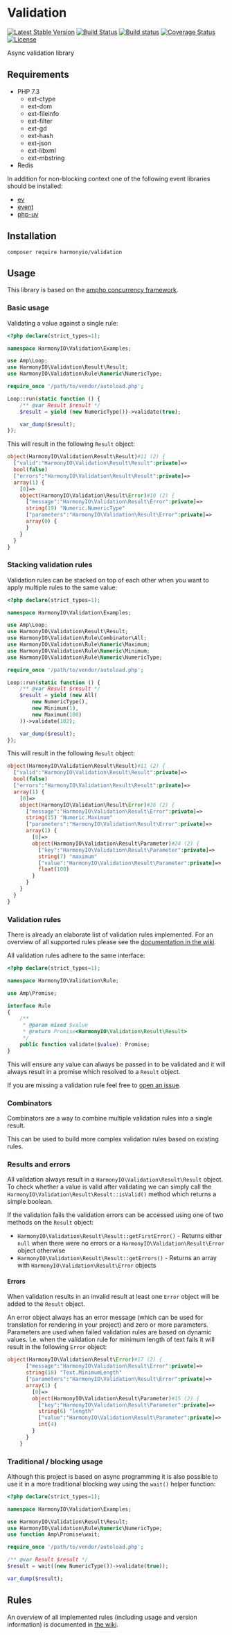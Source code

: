 # Validation

[![Latest Stable Version](https://poser.pugx.org/harmonyio/validation/v/stable)](https://packagist.org/packages/harmonyio/validation)
[![Build Status](https://travis-ci.org/HarmonyIO/Validation.svg?branch=master)](https://travis-ci.org/HarmonyIO/Validation)
[![Build status](https://ci.appveyor.com/api/projects/status/h5bx81bvncatlium/branch/master?svg=true)](https://ci.appveyor.com/project/PeeHaa/validation/branch/master)
[![Coverage Status](https://coveralls.io/repos/github/HarmonyIO/Validation/badge.svg?branch=master)](https://coveralls.io/github/HarmonyIO/Validation?branch=master)
[![License](https://poser.pugx.org/harmonyio/validation/license)](https://packagist.org/packages/harmonyio/validation)

Async validation library

## Requirements

- PHP 7.3
  - ext-ctype
  - ext-dom
  - ext-fileinfo
  - ext-filter
  - ext-gd
  - ext-hash
  - ext-json
  - ext-libxml
  - ext-mbstring
- Redis

In addition for non-blocking context one of the following event libraries should be installed:

- [ev](https://pecl.php.net/package/ev)
- [event](https://pecl.php.net/package/event)
- [php-uv](https://github.com/bwoebi/php-uv)

## Installation

```
composer require harmonyio/validation
```

## Usage

This library is based on the [amphp concurrency framework](https://amphp.org/).

### Basic usage

Validating a value against a single rule:

```php
<?php declare(strict_types=1);

namespace HarmonyIO\Validation\Examples;

use Amp\Loop;
use HarmonyIO\Validation\Result\Result;
use HarmonyIO\Validation\Rule\Numeric\NumericType;

require_once '/path/to/vendor/autoload.php';

Loop::run(static function () {
    /** @var Result $result */
    $result = yield (new NumericType())->validate(true);

    var_dump($result);
});
```

This will result in the following `Result` object:

```php
object(HarmonyIO\Validation\Result\Result)#11 (2) {
  ["valid":"HarmonyIO\Validation\Result\Result":private]=>
  bool(false)
  ["errors":"HarmonyIO\Validation\Result\Result":private]=>
  array(1) {
    [0]=>
    object(HarmonyIO\Validation\Result\Error)#10 (2) {
      ["message":"HarmonyIO\Validation\Result\Error":private]=>
      string(19) "Numeric.NumericType"
      ["parameters":"HarmonyIO\Validation\Result\Error":private]=>
      array(0) {
      }
    }
  }
}
```

### Stacking validation rules

Validation rules can be stacked on top of each other when you want to apply multiple rules to the same value:

```php
<?php declare(strict_types=1);

namespace HarmonyIO\Validation\Examples;

use Amp\Loop;
use HarmonyIO\Validation\Result\Result;
use HarmonyIO\Validation\Rule\Combinator\All;
use HarmonyIO\Validation\Rule\Numeric\Maximum;
use HarmonyIO\Validation\Rule\Numeric\Minimum;
use HarmonyIO\Validation\Rule\Numeric\NumericType;

require_once '/path/to/vendor/autoload.php';

Loop::run(static function () {
    /** @var Result $result */
    $result = yield (new All(
        new NumericType(),
        new Minimum(1),
        new Maximum(100)
    ))->validate(102);

    var_dump($result);
});
```

This will result in the following `Result` object:

```php
object(HarmonyIO\Validation\Result\Result)#11 (2) {
  ["valid":"HarmonyIO\Validation\Result\Result":private]=>
  bool(false)
  ["errors":"HarmonyIO\Validation\Result\Result":private]=>
  array(1) {
    [0]=>
    object(HarmonyIO\Validation\Result\Error)#26 (2) {
      ["message":"HarmonyIO\Validation\Result\Error":private]=>
      string(15) "Numeric.Maximum"
      ["parameters":"HarmonyIO\Validation\Result\Error":private]=>
      array(1) {
        [0]=>
        object(HarmonyIO\Validation\Result\Parameter)#24 (2) {
          ["key":"HarmonyIO\Validation\Result\Parameter":private]=>
          string(7) "maximum"
          ["value":"HarmonyIO\Validation\Result\Parameter":private]=>
          float(100)
        }
      }
    }
  }
}
```

### Validation rules

There is already an elaborate list of validation rules implemented. For an overview of all supported rules please see the [documentation in the wiki](wikilink).

All validation rules adhere to the same interface:

```php
<?php declare(strict_types=1);

namespace HarmonyIO\Validation\Rule;

use Amp\Promise;

interface Rule
{
    /**
     * @param mixed $value
     * @return Promise<HarmonyIO\Validation\Result\Result>
     */
    public function validate($value): Promise;
}
```

This will ensure any value can always be passed in to be validated and it will always result in a promise which resolved to a `Result` object.

If you are missing a validation rule feel free to [open an issue](https://github.com/HarmonyIO/Validation/issues/new?labels=new%20rule).

### Combinators

Combinators are a way to combine multiple validation rules into a single result.

This can be used to build more complex validation rules based on existing rules.

### Results and errors

All validation always result in a `HarmonyIO\Validation\Result\Result` object.  
To check whether a value is valid after validating we can simply call the `HarmonyIO\Validation\Result\Result::isValid()` method which returns a simple boolean.

If the validation fails the validation errors can be accessed using one of two methods on the `Result` object:

- `HarmonyIO\Validation\Result\Result::getFirstError()` - Returns either `null` when there were no errors or a `HarmonyIO\Validation\Result\Error` object otherwise
- `HarmonyIO\Validation\Result\Result::getErrors()` - Returns an array with `HarmonyIO\Validation\Result\Error` objects

#### Errors

When validation results in an invalid result at least one `Error` object will be added to the `Result` object.

An error object always has an error message (which can be used for translation for rendering in your project) and zero or more parameters.  
Parameters are used when failed validation rules are based on dynamic values. I.e. when the validation rule for minimum length of text fails it will result in the following `Error` object:

```php
object(HarmonyIO\Validation\Result\Error)#17 (2) {
      ["message":"HarmonyIO\Validation\Result\Error":private]=>
      string(18) "Text.MinimumLength"
      ["parameters":"HarmonyIO\Validation\Result\Error":private]=>
      array(1) {
        [0]=>
        object(HarmonyIO\Validation\Result\Parameter)#15 (2) {
          ["key":"HarmonyIO\Validation\Result\Parameter":private]=>
          string(6) "length"
          ["value":"HarmonyIO\Validation\Result\Parameter":private]=>
          int(4)
        }
      }
    }
```

### Traditional / blocking usage

Although this project is based on async programming it is also possible to use it in a more traditional blocking way using the `wait()` helper function:

```php
<?php declare(strict_types=1);

namespace HarmonyIO\Validation\Examples;

use HarmonyIO\Validation\Result\Result;
use HarmonyIO\Validation\Rule\Numeric\NumericType;
use function Amp\Promise\wait;

require_once '/path/to/vendor/autoload.php';

/** @var Result $result */
$result = wait((new NumericType())->validate(true));

var_dump($result);
```

## Rules

An overview of all implemented rules (including usage and version information) is documented in [the wiki](https://github.com/HarmonyIO/Validation/wiki/Rules).

